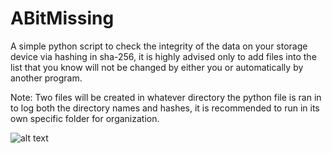 # ABitMissing
A simple python script to check the integrity of the data on your storage device via hashing in sha-256, it is highly advised only to add files into the list that you know will not be changed by either you or automatically by another program.

Note: Two files will be created in whatever directory the python file is ran in to log both the directory names and hashes, it is recommended to run in its own specific folder for organization.

![alt text](https://i.imgur.com/ziGQOZM.png)
